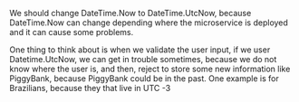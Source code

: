 We should change DateTime.Now to DateTime.UtcNow, because DateTime.Now can change depending where the microservice is deployed and it can cause some problems.

One thing to think about is when we validate the user input, if we user Datetime.UtcNow, we can get in trouble sometimes, because we do not know where the user is, and then, reject to store some new information like PiggyBank, because PiggyBank could be in the past. One example is for Brazilians,  because they that live in UTC -3